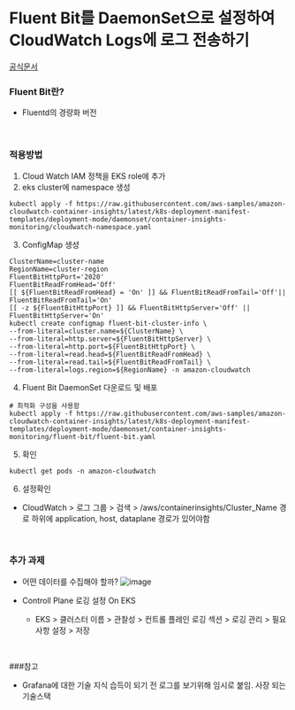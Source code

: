 # Fluent Bit를 DaemonSet으로 설정하여 CloudWatch Logs에 로그 전송하기
[공식문서](https://docs.aws.amazon.com/ko_kr/AmazonCloudWatch/latest/monitoring/Container-Insights-setup-logs-FluentBit.html)


### Fluent Bit란?
* Fluentd의 경량화 버전

<br>

### 적용방법
1. Cloud Watch IAM 정책을 EKS role에 추가
2. eks cluster에 namespace 생성
```SHELL
kubectl apply -f https://raw.githubusercontent.com/aws-samples/amazon-cloudwatch-container-insights/latest/k8s-deployment-manifest-templates/deployment-mode/daemonset/container-insights-monitoring/cloudwatch-namespace.yaml
```
3. ConfigMap 생성
```SHELL
ClusterName=cluster-name
RegionName=cluster-region
FluentBitHttpPort='2020'
FluentBitReadFromHead='Off'
[[ ${FluentBitReadFromHead} = 'On' ]] && FluentBitReadFromTail='Off'|| FluentBitReadFromTail='On'
[[ -z ${FluentBitHttpPort} ]] && FluentBitHttpServer='Off' || FluentBitHttpServer='On'
kubectl create configmap fluent-bit-cluster-info \
--from-literal=cluster.name=${ClusterName} \
--from-literal=http.server=${FluentBitHttpServer} \
--from-literal=http.port=${FluentBitHttpPort} \
--from-literal=read.head=${FluentBitReadFromHead} \
--from-literal=read.tail=${FluentBitReadFromTail} \
--from-literal=logs.region=${RegionName} -n amazon-cloudwatch
```
4. Fluent Bit DaemonSet 다운로드 및 배포
```SHELL
# 최적화 구성을 사용함
kubectl apply -f https://raw.githubusercontent.com/aws-samples/amazon-cloudwatch-container-insights/latest/k8s-deployment-manifest-templates/deployment-mode/daemonset/container-insights-monitoring/fluent-bit/fluent-bit.yaml
```
5. 확인
```SHELL
kubectl get pods -n amazon-cloudwatch
```
6. 설정확인
* CloudWatch > 로그 그룹 > 검색 > /aws/containerinsights/Cluster_Name 경로 하위에 application, host, dataplane 경로가 있어야함


<br>

### 추가 과제
* 어떤 데이터를 수집해야 할까?
![image](https://github.com/user-attachments/assets/7110e6a7-bc7d-42b2-9c8a-774e895e5c7f)

* Controll Plane 로깅 설정 On EKS
    * EKS > 클러스터 이름 > 관찰성 > 컨트롤 플레인 로깅 섹션 > 로깅 관리 > 필요사항 설정 > 저장


<br>


###참고
* Grafana에 대한 기술 지식 습득이 되기 전 로그를 보기위해 임시로 붙임. 사장 되는 기술스택